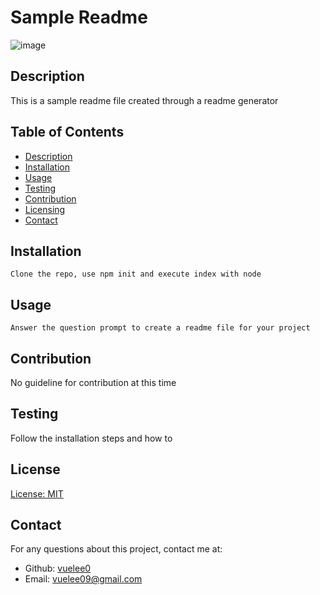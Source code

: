 
  # Sample Readme
  ![image](https://img.shields.io/badge/License-MIT-yellow.svg)

  ## Description
  This is a sample readme file created through a readme generator
  
  ## Table of Contents
  * [Description](#description)
  * [Installation](#installation)
  * [Usage](#usage)
  * [Testing](#testing)
  * [Contribution](#contribution)
  * [Licensing](#licensing)
  * [Contact](#contact)
  
  ## Installation
    Clone the repo, use npm init and execute index with node

  ## Usage
    Answer the question prompt to create a readme file for your project

  ## Contribution
  No guideline for contribution at this time

  ## Testing
  Follow the installation steps and how to
  
  ## License
  [License: MIT](https://opensource.org/licenses/MIT)
  
  ## Contact
  For any questions about this project, contact me at:
  - Github: [vuelee0](https://github.com/vuelee0)
  - Email: vuelee09@gmail.com
  